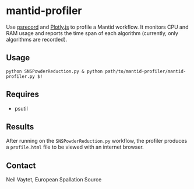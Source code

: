 # mantid-profiler

Use [psrecord](https://github.com/astrofrog/psrecord) and [Plotly.js](https://plot.ly/javascript/) to profile a Mantid workflow.
It monitors CPU and RAM usage and reports the time span of each algorithm (currently, only algorithms are recorded).

## Usage

`python SNSPowderReduction.py & python path/to/mantid-profiler/mantid-profiler.py $!`

## Requires

- psutil

## Results

After running on the `SNSPowderReduction.py` workflow, the profiler produces a `profile.html` file to be viewed with an internet browser.

## Contact

Neil Vaytet, European Spallation Source
